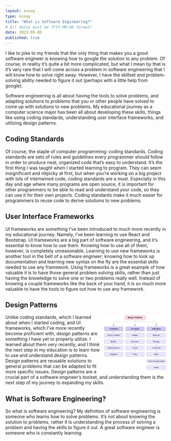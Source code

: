 ```yaml
---
layout: essay
type: essay
title: "What is Software Engineering?"
# All dates must be YYYY-MM-DD format!
date: 2023-05-05
published: true
---
```

I like to joke to my friends that the only thing that makes you a good software engineer is knowing how to google the solution to any problem. Of course, in reality it’s quite a bit more complicated, but what I mean by that is it’s very rare that I will come across a problem in software engineering that I will know how to solve right away. However, I have the skillset and problem-solving ability needed to figure it out (perhaps with a little help from google). 

Software engineering is all about having the tools to solve problems, and adapting solutions to problems that you or other people have solved to come up with solutions to new problems. My educational journey as a computer science major has been all about developing these skills, things like using coding standards, understanding user interface frameworks, and utilizing design patterns.

## Coding Standards

Of course, the staple of computer programming: coding standards. Coding standards are sets of rules and guidelines every programmer should follow in order to produce neat, organized code that’s easy to understand. It’s the first thing I was taught when I started learning to program. They can seem insignificant and nitpicky at first, but when you’re working on a big project with lots of intertwined code, coding standards are a must. Especially in this day and age where many programs are open source, it is important for other programmers to be able to read and understand your code, so they can use it for their own projects. Coding standards make it much easier for programmers to reuse code to derive solutions to new problems.

## User Interface Frameworks

UI frameworks are something I’ve been introduced to much more recently in my educational journey. Namely, I’ve been learning to use React and Bootstrap. UI frameworks are a big part of software engineering, and it’s essential to know how to use them. Knowing how to use all of them, however, is completely unreasonable. Learning to use new frameworks is another tool in the belt of a software engineer; knowing how to look up documentation and learning new syntax on the fly are the essential skills needed to use any framework. Using frameworks is a great example of how valuable it is to have those general problem solving skills, rather than just having the knowledge to solve one or two problems really well. Instead of knowing a couple frameworks like the back of your hand, it is so much more valuable to have the tools to figure out how to use any framework.

## Design Patterns

<img src="/img/design patterns.png" align="right" width="200px" />
Unlike coding standards, which I learned about when I started coding, and UI frameworks, which I’ve more recently become proficient with, design patterns are something I have yet to properly utilize. I learned about them very recently, and I think the next step in my education is to learn how to use and understand design patterns. Design patterns are reusable solutions to general problems that can be adapted to fit more specific issues. Design patterns are a crucial part of a software engineer’s toolset, and understanding them is the next step of my journey to expanding my skills.

## What is Software Engineering?

So what is software engineering? My definition of software engineering is someone who learns how to solve problems. It’s not about knowing the solution to problems, rather it is understanding the process of solving a problem and having the skills to figure it out. A great software engineer is someone who is constantly learning.
